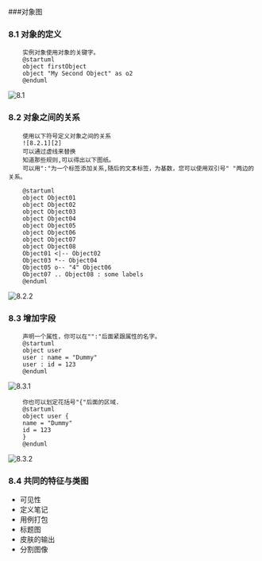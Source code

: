 ###对象图

### 8.1 对象的定义
		实例对象使用对象的关键字。
        @startuml
		object firstObject
		object "My Second Object" as o2
		@enduml
        
        
   ![8.1][1]
   
        
        
### 8.2 对象之间的关系
		使用以下符号定义对象之间的关系		
        ![8.2.1][2]
        可以通过虚线来替换
        知道那些规则,可以得出以下图纸。
        可以用":"为一个标签添加关系,随后的文本标签，为基数，您可以使用双引号" "两边的关系。
        
        @startuml
		object Object01
		object Object02
		object Object03
		object Object04
		object Object05
		object Object06
		object Object07
		object Object08
		Object01 <|-- Object02
		Object03 *-- Object04
		Object05 o-- "4" Object06
		Object07 .. Object08 : some labels
		@enduml
        
       
       
  ![8.2.2][3]
  
        
### 8.3 增加字段
		声明一个属性，你可以在"":"后面紧跟属性的名字。
        @startuml
		object user
		user : name = "Dummy"
        user : id = 123
		@enduml
        
   ![8.3.1][4]
        
        你也可以划定花括号"{"后面的区域.
        @startuml
		object user {
		name = "Dummy"
		id = 123
		}
		@enduml
        
        
   ![8.3.2][5]
        
### 8.4 共同的特征与类图
+	 可见性   
+	 定义笔记  
+	 用例打包   
+	 标题图
+	 皮肤的输出
+	 分割图像

[1]:image/8_01_01.jpeg
[2]:image/8_02_01.jpeg
[3]:image/8_02_02.jpeg
[4]:image/8_03_01.jpeg
[5]:image/8_03_02.jpeg
        
        
        